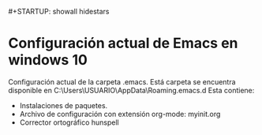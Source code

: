 #+STARTUP: showall hidestars

# Configuración actual de Emacs en windows 10
Configuración actual de la carpeta .emacs. Está carpeta se encuentra disponible en C:\Users\USUARIO\AppData\Roaming\.emacs.d
Esta contiene:
- Instalaciones de paquetes.
- Archivo de configuración con extensión org-mode: myinit.org
- Corrector ortográfico hunspell
